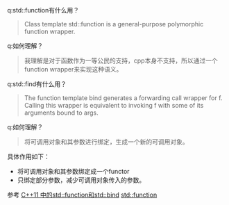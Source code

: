 q:std::function有什么用？
>Class template std::function is a general-purpose polymorphic function wrapper.

q:如何理解？
>我理解是对于函数作为一等公民的支持，cpp本身不支持，所以通过一个function wrapper来实现这种语义。

q:std::find有什么用？
>The function template bind generates a forwarding call wrapper for f. 
Calling this wrapper is equivalent to invoking f with some of its arguments bound to args.

q:如何理解？
>将可调用对象和其参数进行绑定，生成一个新的可调用对象。

具体作用如下：
- 将可调用对象和其参数绑定成一个functor
- 只绑定部分参数，减少可调用对象传入的参数。

参考
[C++11 中的std::function和std::bind](https://www.jianshu.com/p/f191e88dcc80)
[std::function](https://en.cppreference.com/w/cpp/utility/functional/function)